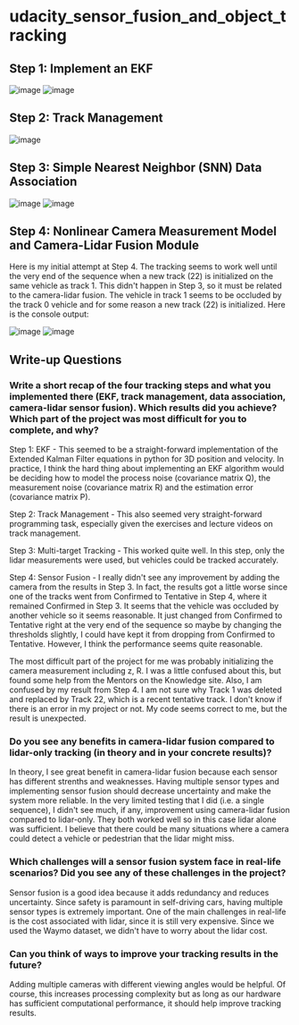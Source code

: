 # udacity_sensor_fusion_and_object_tracking

## Step 1: Implement an EKF

![image](https://user-images.githubusercontent.com/7365421/193934012-585939ec-7154-486f-90a3-5cd63cceb080.png)
![image](https://user-images.githubusercontent.com/7365421/193934116-06c45298-3ff9-442b-9898-8a8daf9c84f6.png)

## Step 2: Track Management

![image](https://user-images.githubusercontent.com/7365421/193951569-93b230c8-8ed1-4a6b-82dd-a26df35e2fca.png)

## Step 3: Simple Nearest Neighbor (SNN) Data Association

![image](https://user-images.githubusercontent.com/7365421/193958489-296f63c9-c678-4ac1-a184-ef5543abbcc7.png)
![image](https://user-images.githubusercontent.com/7365421/193958553-d7bae22c-14f3-4c77-b2db-b23a00929546.png)

## Step 4:  Nonlinear Camera Measurement Model and Camera-Lidar Fusion Module

Here is my initial attempt at Step 4. The tracking seems to work well until the very end of the sequence when a new track (22) is initialized on the same vehicle as track 1. This didn't happen in Step 3, so it must be related to the camera-lidar fusion. The vehicle in track 1 seems to be occluded by the track 0 vehicle and for some reason a new track (22) is initialized. Here is the console output:

![image](https://user-images.githubusercontent.com/7365421/194385741-833dc277-ce94-4f85-95bd-9bec0820b5b2.png)
![image](https://user-images.githubusercontent.com/7365421/194385887-d0d185f2-3afe-4f1b-8f8b-e77c5dc4f05b.png)


## Write-up Questions

### Write a short recap of the four tracking steps and what you implemented there (EKF, track management, data association, camera-lidar sensor fusion). Which results did you achieve? Which part of the project was most difficult for you to complete, and why?

Step 1: EKF - This seemed to be a straight-forward implementation of the Extended Kalman Filter equations in python for 3D position and velocity. In practice, I think the hard thing about implementing an EKF algorithm would be deciding how to model the process noise (covariance matrix Q), the measurement noise (covariance matrix R) and the estimation error (covariance matrix P).

Step 2: Track Management - This also seemed very straight-forward programming task, especially given the exercises and lecture videos on track management.

Step 3: Multi-target Tracking - This worked quite well. In this step, only the lidar measurements were used, but vehicles could be tracked accurately.

Step 4: Sensor Fusion - I really didn't see any improvement by adding the camera from the results in Step 3. In fact, the results got a little worse since one of the tracks went from Confirmed to Tentative in Step 4, where it remained Confirmed in Step 3. It seems that the vehicle was occluded by another vehicle so it seems reasonable. It just changed from Confirmed to Tentative right at the very end of the sequence so maybe by changing the thresholds slightly, I could have kept it from dropping from Confirmed to Tentative. However, I think the performance seems quite reasonable. 

The most difficult part of the project for me was probably initializing the camera measurement including z, R. I was a little confused about this, but found some help from the Mentors on the Knowledge site. Also, I am confused by my result from Step 4. I am not sure why Track 1 was deleted and replaced by Track 22, which is a recent tentative track. I don't know if there is an error in my project or not. My code seems correct to me, but the result is unexpected.

### Do you see any benefits in camera-lidar fusion compared to lidar-only tracking (in theory and in your concrete results)?

In theory, I see great benefit in camera-lidar fusion because each sensor has different strenths and weaknesses. Having multiple sensor types and implementing sensor fusion should decrease uncertainty and make the system more reliable. In the very limited testing that I did (i.e. a single sequence), I didn't see much, if any, improvement using camera-lidar fusion compared to lidar-only. They both worked well so in this case lidar alone was sufficient. I believe that there could be many situations where a camera could detect a vehicle or pedestrian that the lidar might miss.

### Which challenges will a sensor fusion system face in real-life scenarios? Did you see any of these challenges in the project?

Sensor fusion is a good idea because it adds redundancy and reduces uncertainty. Since safety is paramount in self-driving cars, having multiple sensor types is extremely important. One of the main challenges in real-life is the cost associated with lidar, since it is still very expensive. Since we used the Waymo dataset, we didn't have to worry about the lidar cost.

### Can you think of ways to improve your tracking results in the future?

Adding multiple cameras with different viewing angles would be helpful. Of course, this increases processing complexity but as long as our hardware has sufficient computational performance, it should help improve tracking results.

